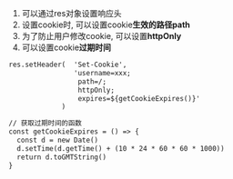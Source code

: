 1. 可以通过res对象设置响应头
2. 设置cookie时, 可以设置cookie**生效的路径path**
3. 为了防止用户修改cookie, 可以设置**httpOnly**
4. 可以设置cookie**过期时间**
```asp
res.setHeader(  'Set-Cookie',
                'username=xxx; 
                 path=/; 
                 httpOnly;
                 expires=${getCookieExpires()}'
             )
```
```asp
// 获取过期时间的函数
const getCookieExpires = () => {
  const d = new Date()
  d.setTime(d.getTime() + (10 * 24 * 60 * 60 * 1000))
  return d.toGMTString()
}
```